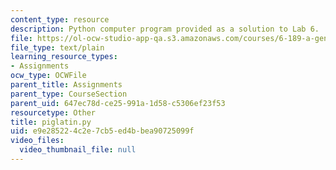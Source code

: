 ```yaml
---
content_type: resource
description: Python computer program provided as a solution to Lab 6.
file: https://ol-ocw-studio-app-qa.s3.amazonaws.com/courses/6-189-a-gentle-introduction-to-programming-using-python-january-iap-2008/e9e285224c2e7cb5ed4bbea90725099f_piglatin.py
file_type: text/plain
learning_resource_types:
- Assignments
ocw_type: OCWFile
parent_title: Assignments
parent_type: CourseSection
parent_uid: 647ec78d-ce25-991a-1d58-c5306ef23f53
resourcetype: Other
title: piglatin.py
uid: e9e28522-4c2e-7cb5-ed4b-bea90725099f
video_files:
  video_thumbnail_file: null
---
```

